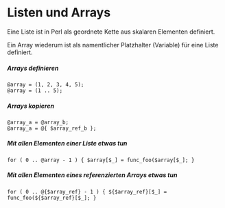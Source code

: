 # Listen und Arrays

Eine Liste ist in Perl als geordnete Kette aus skalaren Elementen definiert.

Ein Array wiederum ist als namentlicher Platzhalter (Variable) für eine Liste definiert.

##### Arrays definieren
`@array = (1, 2, 3, 4, 5);`  
`@array = (1 .. 5);`

##### Arrays kopieren
`@array_a = @array_b;`  
`@array_a = @{ $array_ref_b };`

##### Mit allen Elementen einer Liste etwas tun
`for ( 0 .. @array - 1 ) { $array[$_] = func_foo($array[$_]; }`

##### Mit allen Elementen eines referenzierten Arrays etwas tun
`for ( 0 .. @{$array_ref} - 1 ) { ${$array_ref}[$_] = func_foo(${$array_ref}[$_]; }`
